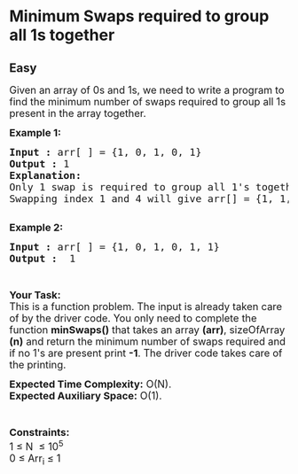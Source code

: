 # Minimum Swaps required to group all 1s together
## Easy
<div class="problems_problem_content__Xm_eO"><p><span style="font-size:18px">Given an array of 0s and 1s, we need to write a program to find the minimum number of swaps required to group all 1s present in the array together.</span></p>

<p><span style="font-size:18px"><strong>Example 1:</strong></span></p>

<pre><span style="font-size:18px"><strong>Input :</strong> arr[ ] = {1, 0, 1, 0, 1}
<strong>Output :</strong> 1
<strong>Explanation:</strong>
Only 1 swap is required to group all 1's together. 
Swapping index 1 and 4 will give arr[] = {1, 1, 1, 0, 0}.
</span></pre>

<p><br>
<span style="font-size:18px"><strong>Example 2:</strong></span></p>

<pre><span style="font-size:18px"><strong>Input :</strong> arr[ ] = {1, 0, 1, 0, 1, 1} <strong>
Output :</strong>  1</span></pre>

<p>&nbsp;</p>

<p><span style="font-size:18px"><strong>Your Task:</strong><br>
This is a function problem. The input is already taken care of by the driver code. You only need to complete the function <strong>minSwaps()</strong> that takes an array <strong>(arr)</strong>, sizeOfArray <strong>(n)</strong>&nbsp;and return the minimum number of swaps required and if no 1's are present print <strong>-1</strong>. The driver code takes care of the printing.</span></p>

<p><span style="font-size:18px"><strong>Expected Time Complexity:</strong>&nbsp;O(N).<br>
<strong>Expected Auxiliary Space:</strong>&nbsp;O(1).</span></p>

<p>&nbsp;</p>

<p><span style="font-size:18px"><strong>Constraints:</strong><br>
1 ≤ N&nbsp; ≤ 10<sup>5</sup><br>
0 ≤ Arr<sub>i</sub> ≤ 1</span></p>
</div>